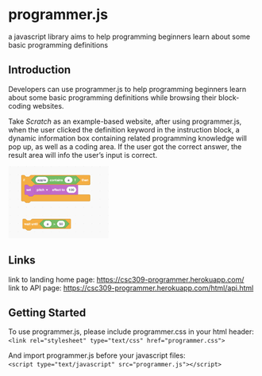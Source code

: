 # programmer.js
a javascript library aims to help programming beginners learn about some basic programming definitions  
## Introduction
Developers can use programmer.js to help programming beginners learn about some basic programming definitions while browsing their block-coding websites.

Take *Scratch* as an example-based website, after using programmer.js, when the user clicked the definition keyword in the instruction block, a dynamic information box containing related programming knowledge will pop up, as well as a coding area. If the user got the correct answer, the result area will info the user’s input is correct.

<img src="/pub/img/Scratch.png" alt="scratch" width="40%"/>

## Links
link to landing home page:  https://csc309-programmer.herokuapp.com/  
link to API page: https://csc309-programmer.herokuapp.com/html/api.html

## Getting Started
To use programmer.js, please include programmer.css in your html header:  
`<link rel="stylesheet" type="text/css" href="programmer.css">`

And import programmer.js before your javascript files:  
`<script type="text/javascript" src="programmer.js"></script>`
